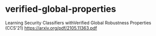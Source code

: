 # verified-global-properties
Learning Security Classifiers withVerified Global Robustness Properties (CCS'21) https://arxiv.org/pdf/2105.11363.pdf
